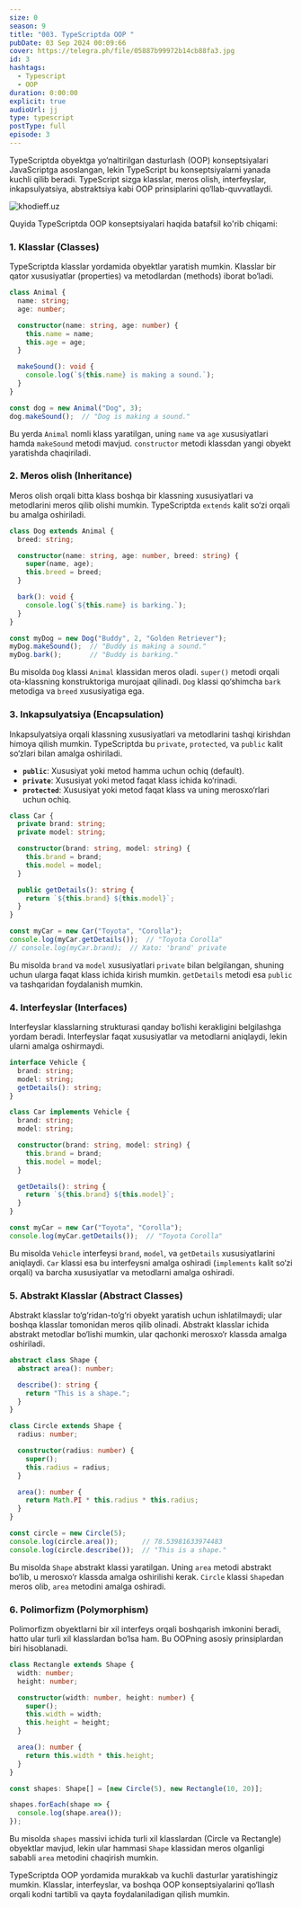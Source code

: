 ```yaml
---
size: 0
season: 9
title: "003. TypeScriptda OOP "
pubDate: 03 Sep 2024 00:09:66
cover: https://telegra.ph/file/05887b99972b14cb88fa3.jpg
id: 3
hashtags:
  - Typescript
  - OOP
duration: 0:00:00
explicit: true
audioUrl: jj
type: typescript
postType: full
episode: 3
---
```

TypeScriptda obyektga yo‘naltirilgan dasturlash (OOP) konseptsiyalari JavaScriptga asoslangan, lekin TypeScript bu konseptsiyalarni yanada kuchli qilib beradi. TypeScript sizga klasslar, meros olish, interfeyslar, inkapsulyatsiya, abstraktsiya kabi OOP prinsiplarini qo‘llab-quvvatlaydi.

![khodieff.uz](https://i.ytimg.com/vi/IeADHs5eQtI/maxresdefault.jpg "khodieff.uz")

Quyida TypeScriptda OOP konseptsiyalari haqida batafsil ko'rib chiqami:

### 1. Klasslar (Classes)

TypeScriptda klasslar yordamida obyektlar yaratish mumkin. Klasslar bir qator xususiyatlar (properties) va metodlardan (methods) iborat bo‘ladi.

```typescript
class Animal {
  name: string;
  age: number;

  constructor(name: string, age: number) {
    this.name = name;
    this.age = age;
  }

  makeSound(): void {
    console.log(`${this.name} is making a sound.`);
  }
}

const dog = new Animal("Dog", 3);
dog.makeSound();  // "Dog is making a sound."
```

Bu yerda `Animal` nomli klass yaratilgan, uning `name` va `age` xususiyatlari hamda `makeSound` metodi mavjud. `constructor` metodi klassdan yangi obyekt yaratishda chaqiriladi.

### 2. Meros olish (Inheritance)

Meros olish orqali bitta klass boshqa bir klassning xususiyatlari va metodlarini meros qilib olishi mumkin. TypeScriptda `extends` kalit so‘zi orqali bu amalga oshiriladi.

```typescript
class Dog extends Animal {
  breed: string;

  constructor(name: string, age: number, breed: string) {
    super(name, age);
    this.breed = breed;
  }

  bark(): void {
    console.log(`${this.name} is barking.`);
  }
}

const myDog = new Dog("Buddy", 2, "Golden Retriever");
myDog.makeSound();  // "Buddy is making a sound."
myDog.bark();       // "Buddy is barking."
```

Bu misolda `Dog` klassi `Animal` klassidan meros oladi. `super()` metodi orqali ota-klassning konstruktoriga murojaat qilinadi. `Dog` klassi qo‘shimcha `bark` metodiga va `breed` xususiyatiga ega.

### 3. Inkapsulyatsiya (Encapsulation)

Inkapsulyatsiya orqali klassning xususiyatlari va metodlarini tashqi kirishdan himoya qilish mumkin. TypeScriptda bu `private`, `protected`, va `public` kalit so‘zlari bilan amalga oshiriladi.

* **`public`**: Xususiyat yoki metod hamma uchun ochiq (default).
* **`private`**: Xususiyat yoki metod faqat klass ichida ko‘rinadi.
* **`protected`**: Xususiyat yoki metod faqat klass va uning merosxo‘rlari uchun ochiq.

```typescript
class Car {
  private brand: string;
  private model: string;

  constructor(brand: string, model: string) {
    this.brand = brand;
    this.model = model;
  }

  public getDetails(): string {
    return `${this.brand} ${this.model}`;
  }
}

const myCar = new Car("Toyota", "Corolla");
console.log(myCar.getDetails());  // "Toyota Corolla"
// console.log(myCar.brand);  // Xato: 'brand' private
```

Bu misolda `brand` va `model` xususiyatlari `private` bilan belgilangan, shuning uchun ularga faqat klass ichida kirish mumkin. `getDetails` metodi esa `public` va tashqaridan foydalanish mumkin.

### 4. Interfeyslar (Interfaces)

Interfeyslar klasslarning strukturasi qanday bo‘lishi kerakligini belgilashga yordam beradi. Interfeyslar faqat xususiyatlar va metodlarni aniqlaydi, lekin ularni amalga oshirmaydi.

```typescript
interface Vehicle {
  brand: string;
  model: string;
  getDetails(): string;
}

class Car implements Vehicle {
  brand: string;
  model: string;

  constructor(brand: string, model: string) {
    this.brand = brand;
    this.model = model;
  }

  getDetails(): string {
    return `${this.brand} ${this.model}`;
  }
}

const myCar = new Car("Toyota", "Corolla");
console.log(myCar.getDetails());  // "Toyota Corolla"
```

Bu misolda `Vehicle` interfeysi `brand`, `model`, va `getDetails` xususiyatlarini aniqlaydi. `Car` klassi esa bu interfeysni amalga oshiradi (`implements` kalit so‘zi orqali) va barcha xususiyatlar va metodlarni amalga oshiradi.

### 5. Abstrakt Klasslar (Abstract Classes)

Abstrakt klasslar to‘g‘ridan-to‘g‘ri obyekt yaratish uchun ishlatilmaydi; ular boshqa klasslar tomonidan meros qilib olinadi. Abstrakt klasslar ichida abstrakt metodlar bo‘lishi mumkin, ular qachonki merosxo‘r klassda amalga oshiriladi.

```typescript
abstract class Shape {
  abstract area(): number;

  describe(): string {
    return "This is a shape.";
  }
}

class Circle extends Shape {
  radius: number;

  constructor(radius: number) {
    super();
    this.radius = radius;
  }

  area(): number {
    return Math.PI * this.radius * this.radius;
  }
}

const circle = new Circle(5);
console.log(circle.area());      // 78.53981633974483
console.log(circle.describe());  // "This is a shape."
```

Bu misolda `Shape` abstrakt klassi yaratilgan. Uning `area` metodi abstrakt bo‘lib, u merosxo‘r klassda amalga oshirilishi kerak. `Circle` klassi `Shape`dan meros olib, `area` metodini amalga oshiradi.

### 6. Polimorfizm (Polymorphism)

Polimorfizm obyektlarni bir xil interfeys orqali boshqarish imkonini beradi, hatto ular turli xil klasslardan bo‘lsa ham. Bu OOPning asosiy prinsiplardan biri hisoblanadi.

```typescript
class Rectangle extends Shape {
  width: number;
  height: number;

  constructor(width: number, height: number) {
    super();
    this.width = width;
    this.height = height;
  }

  area(): number {
    return this.width * this.height;
  }
}

const shapes: Shape[] = [new Circle(5), new Rectangle(10, 20)];

shapes.forEach(shape => {
  console.log(shape.area());
});
```

Bu misolda `shapes` massivi ichida turli xil klasslardan (Circle va Rectangle) obyektlar mavjud, lekin ular hammasi `Shape` klassidan meros olganligi sababli `area` metodini chaqirish mumkin.

TypeScriptda OOP yordamida murakkab va kuchli dasturlar yaratishingiz mumkin. Klasslar, interfeyslar, va boshqa OOP konseptsiyalarini qo‘llash orqali kodni tartibli va qayta foydalaniladigan qilish mumkin.